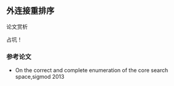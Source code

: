 
## 外连接重排序


论文赏析

占坑！

### 参考论文
- On the correct and complete enumeration of the core search space,sigmod 2013

